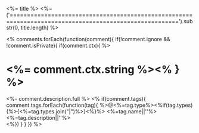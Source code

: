 <%= title %>
<%= ('=======================================================================================================').substr(0, title.length) %>

<% comments.forEach(function(comment){ 
  if(!comment.ignore && !comment.isPrivate){ if(comment.ctx){ %>
# <%= comment.ctx.string %><% } %>

<%- comment.description.full %>
<% if(comment.tags){
  comment.tags.forEach(function(tag){
%>@<%=tag.type%><%if(tag.types){%>{<%=tag.types.join("|")%>}<%}%> <%=tag.name||''%> <%=tag.description||''%>   
<%})
}
} 
}) %>